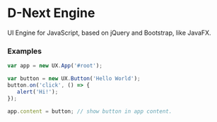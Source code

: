# D-Next Engine

UI Engine for JavaScript, based on jQuery and Bootstrap, like JavaFX.

### Examples

```javascript
var app = new UX.App('#root');

var button = new UX.Button('Hello World');
button.on('click', () => {
   alert('Hi!');
});

app.content = button; // show button in app content.
```
